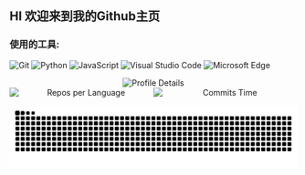 
## HI 欢迎来到我的Github主页
### 使用的工具:

![Git](https://img.shields.io/badge/Git-F05032?style=flat-square&logo=Git&logoColor=white)
![Python](https://img.shields.io/badge/Python-3776AB?style=flat-square&logo=Python&logoColor=white)
![JavaScript](https://img.shields.io/badge/JavaScript-F7DF1E?style=flat-square&logo=JavaScript&logoColor=white)
![Visual Studio Code](https://img.shields.io/badge/Visual_Studio_Code-007ACC?style=flat-square&logo=Visual-Studio-Code&logoColor=white)
![Microsoft Edge](https://img.shields.io/badge/Microsoft_Edge-0078D7?style=flat-square&logo=Microsoft-Edge&logoColor=white)
<div align="center">
    <img src="https://github-readme-activity-graph.vercel.app/graph?username=BaiHengRui&theme=react" alt="Profile Details" style="max-width: 100%; width: 685px;">
</div>

<div align="center" style="display: flex; justify-content: center; max-width: 600px; margin: 0 auto;">
    <img src="http://github-profile-summary-cards.vercel.app/api/cards/repos-per-language?username=BaiHengRui&theme=nord_bright&exclude=html,Gerber%20Image" alt="Repos per Language" style="flex: 1; max-width: 50%;">
    <img src="http://github-profile-summary-cards.vercel.app/api/cards/productive-time?username=BaiHengRui&theme=nord_bright&utcOffset=+8" alt="Commits Time" style="flex: 1; max-width: 50%;">
</div>

<p align="center">
    <picture>
      <source media="(prefers-color-scheme: dark)" srcset="https://raw.githubusercontent.com/BaiHengRui/BaiHengRui/output/github-contribution-grid-snake-dark.svg">
      <source media="(prefers-color-scheme: light)" srcset="https://raw.githubusercontent.com/BaiHengRui/BaiHengRui/output/github-contribution-grid-snake.svg">
      <img alt="GitHub Contribution Grid Snake Animation" src="https://raw.githubusercontent.com/BaiHengRui/BaiHengRui/output/github-contribution-grid-snake.svg">
    </picture>
</p>
